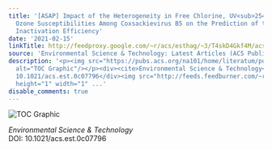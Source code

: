 ```yaml
---
title: '[ASAP] Impact of the Heterogeneity in Free Chlorine, UV<sub>254</sub>, and
  Ozone Susceptibilities Among Coxsackievirus B5 on the Prediction of the Overall
  Inactivation Efficiency'
date: '2021-02-15'
linkTitle: http://feedproxy.google.com/~r/acs/esthag/~3/T4skD4Gkf4M/acs.est.0c07796
source: 'Environmental Science & Technology: Latest Articles (ACS Publications)'
description: '<p><img src="https://pubs.acs.org/na101/home/literatum/publisher/achs/journals/content/esthag/0/esthag.ahead-of-print/acs.est.0c07796/20210215/images/medium/es0c07796_0004.gif"
  alt="TOC Graphic"/></p><div><cite>Environmental Science & Technology</cite></div><div>DOI:
  10.1021/acs.est.0c07796</div><img src="http://feeds.feedburner.com/~r/acs/esthag/~4/T4skD4Gkf4M"
  height="1" width="1" ...'
disable_comments: true
---
```

<p><img src="https://pubs.acs.org/na101/home/literatum/publisher/achs/journals/content/esthag/0/esthag.ahead-of-print/acs.est.0c07796/20210215/images/medium/es0c07796_0004.gif" alt="TOC Graphic"/></p><div><cite>Environmental Science & Technology</cite></div><div>DOI: 10.1021/acs.est.0c07796</div><img src="http://feeds.feedburner.com/~r/acs/esthag/~4/T4skD4Gkf4M" height="1" width="1" ...